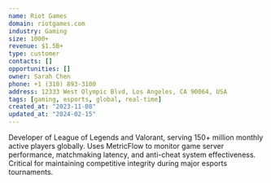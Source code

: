 ```yaml
---
name: Riot Games
domain: riotgames.com
industry: Gaming
size: 1000+
revenue: $1.5B+
type: customer
contacts: []
opportunities: []
owner: Sarah Chen
phone: +1 (310) 893-3100
address: 12333 West Olympic Blvd, Los Angeles, CA 90064, USA
tags: [gaming, esports, global, real-time]
created_at: "2023-11-08"
updated_at: "2024-02-15"
---
```


Developer of League of Legends and Valorant, serving 150+ million monthly active players globally. Uses MetricFlow to monitor game server performance, matchmaking latency, and anti-cheat system effectiveness. Critical for maintaining competitive integrity during major esports tournaments.